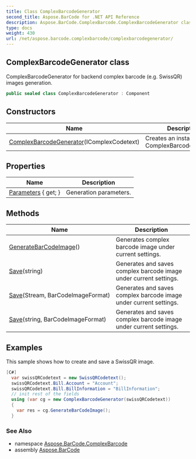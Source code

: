```yaml
---
title: Class ComplexBarcodeGenerator
second_title: Aspose.BarCode for .NET API Reference
description: Aspose.BarCode.ComplexBarcode.ComplexBarcodeGenerator class. ComplexBarcodeGenerator for backend complex barcode e.g. SwissQR images generation
type: docs
weight: 430
url: /net/aspose.barcode.complexbarcode/complexbarcodegenerator/
---
```

## ComplexBarcodeGenerator class

ComplexBarcodeGenerator for backend complex barcode (e.g. SwissQR) images generation.

```csharp
public sealed class ComplexBarcodeGenerator : Component
```

## Constructors

| Name | Description |
| --- | --- |
| [ComplexBarcodeGenerator](complexbarcodegenerator/)(IComplexCodetext) | Creates an instance of ComplexBarcodeGenerator. |

## Properties

| Name | Description |
| --- | --- |
| [Parameters](../../aspose.barcode.complexbarcode/complexbarcodegenerator/parameters/) { get; } | Generation parameters. |

## Methods

| Name | Description |
| --- | --- |
| [GenerateBarCodeImage](../../aspose.barcode.complexbarcode/complexbarcodegenerator/generatebarcodeimage/)() | Generates complex barcode image under current settings. |
| [Save](../../aspose.barcode.complexbarcode/complexbarcodegenerator/save/#save_1)(string) | Generates and saves complex barcode image under current settings. |
| [Save](../../aspose.barcode.complexbarcode/complexbarcodegenerator/save/#save)(Stream, BarCodeImageFormat) | Generates and saves complex barcode image under current settings. |
| [Save](../../aspose.barcode.complexbarcode/complexbarcodegenerator/save/#save_2)(string, BarCodeImageFormat) | Generates and saves complex barcode image under current settings. |

## Examples

This sample shows how to create and save a SwissQR image.

```csharp
[C#]
  var swissQRCodetext = new SwissQRCodetext();
  swissQRCodetext.Bill.Account = "Account";
  swissQRCodetext.Bill.BillInformation = "BillInformation";
  // init rest of the fields
  using (var cg = new ComplexBarcodeGenerator(swissQRCodetext))
  {
    var res = cg.GenerateBarCodeImage();
  }
```

### See Also

* namespace [Aspose.BarCode.ComplexBarcode](../../aspose.barcode.complexbarcode/)
* assembly [Aspose.BarCode](../../)


